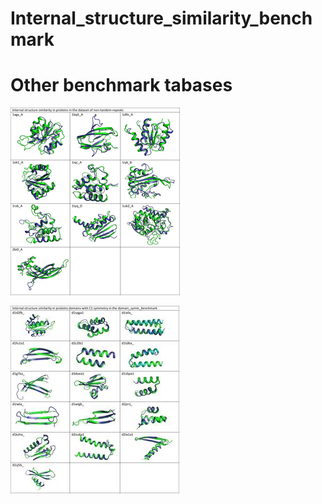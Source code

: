 # Internal_structure_similarity_benchmark


# Other benchmark tabases 

![Structures with internal similarity in the database of no-tandem-repeats](images/No-tandem-repeats.png)


![Structures with internal similarity in the domain_symm benchmark](images/Dom_symm_bench.jpg)
